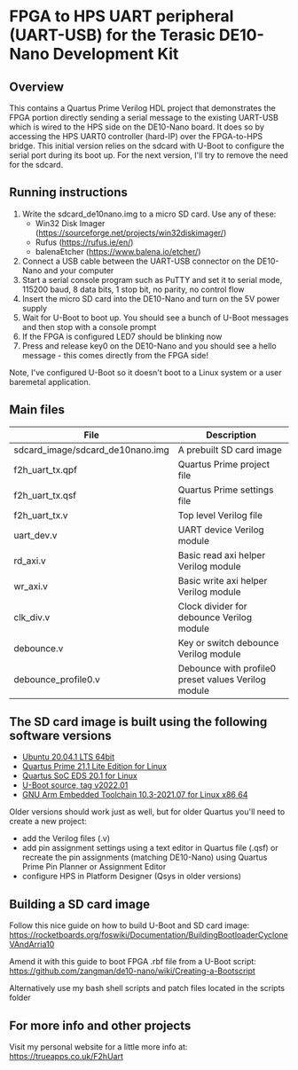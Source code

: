 # FPGA to HPS UART peripheral (UART-USB) for the Terasic DE10-Nano Development Kit

## Overview

This contains a Quartus Prime Verilog HDL project that demonstrates the FPGA portion directly sending a serial message to the existing UART-USB which is wired to the HPS side on the DE10-Nano board.  It does so by accessing the HPS UART0 controller (hard-IP) over the FPGA-to-HPS bridge.  This initial version relies on the sdcard with U-Boot to configure the serial port during its boot up.  For the next version, I'll try to remove the need for the sdcard.

## Running instructions

1. Write the sdcard_de10nano.img to a micro SD card.  Use any of these:
   - Win32 Disk Imager (https://sourceforge.net/projects/win32diskimager/)
   - Rufus (https://rufus.ie/en/)
   - balenaEtcher (https://www.balena.io/etcher/)
2. Connect a USB cable between the UART-USB connector on the DE10-Nano and your computer
3. Start a serial console program such as PuTTY and set it to serial mode, 115200 baud, 8 data bits, 1 stop bit, no parity, no control flow
4. Insert the micro SD card into the DE10-Nano and turn on the 5V power supply
5. Wait for U-Boot to boot up.  You should see a bunch of U-Boot messages and then stop with a console prompt
6. If the FPGA is configured LED7 should be blinking now
7. Press and release key0 on the DE10-Nano and you should see a hello message - this comes directly from the FPGA side!

Note, I've configured U-Boot so it doesn't boot to a Linux system or a user baremetal application.

## Main files

| File                             | Description                                         |
| -------------------------------- | --------------------------------------------------- |
| sdcard_image/sdcard_de10nano.img | A prebuilt SD card image                            |
| f2h_uart_tx.qpf                  | Quartus Prime project file                          |
| f2h_uart_tx.qsf                  | Quartus Prime settings file                         |
| f2h_uart_tx.v                    | Top level Verilog file                              |
| uart_dev.v                       | UART device Verilog module                          |
| rd_axi.v                         | Basic read axi helper Verilog module                |
| wr_axi.v                         | Basic write axi helper Verilog module               |
| clk_div.v                        | Clock divider for debounce Verilog module           |
| debounce.v                       | Key or switch debounce Verilog module               |
| debounce_profile0.v              | Debounce with profile0 preset values Verilog module |

## The SD card image is built using the following software versions

- [Ubuntu 20.04.1 LTS 64bit](https://ubuntu.com/download/desktop)
- [Quartus Prime 21.1 Lite Edition for Linux](https://www.intel.co.uk/content/www/uk/en/software/programmable/quartus-prime/download.html)
- [Quartus SoC EDS 20.1 for Linux](https://fpgasoftware.intel.com/soceds)
- [U-Boot source, tag v2022.01](https://github.com/u-boot/u-boot/tree/v2022.01)
- [GNU Arm Embedded Toolchain 10.3-2021.07 for Linux x86 64](https://developer.arm.com/tools-and-software/open-source-software/developer-tools/gnu-toolchain/gnu-a/downloads)

Older versions should work just as well, but for older Quartus you'll need to create a new project:
- add the Verilog files (.v)
- add pin assignment settings using a text editor in Quartus file (.qsf) or recreate the pin assignments (matching DE10-Nano) using Quartus Prime Pin Planner or Assignment Editor
- configure HPS in Platform Designer (Qsys in older versions)

## Building a SD card image

Follow this nice guide on how to build U-Boot and SD card image:<br />
https://rocketboards.org/foswiki/Documentation/BuildingBootloaderCycloneVAndArria10

Amend it with this guide to boot FPGA .rbf file from a U-Boot script:<br />
https://github.com/zangman/de10-nano/wiki/Creating-a-Bootscript

Alternatively use my bash shell scripts and patch files located in the scripts folder

## For more info and other projects

Visit my personal website for a little more info at:<br />
https://trueapps.co.uk/F2hUart
